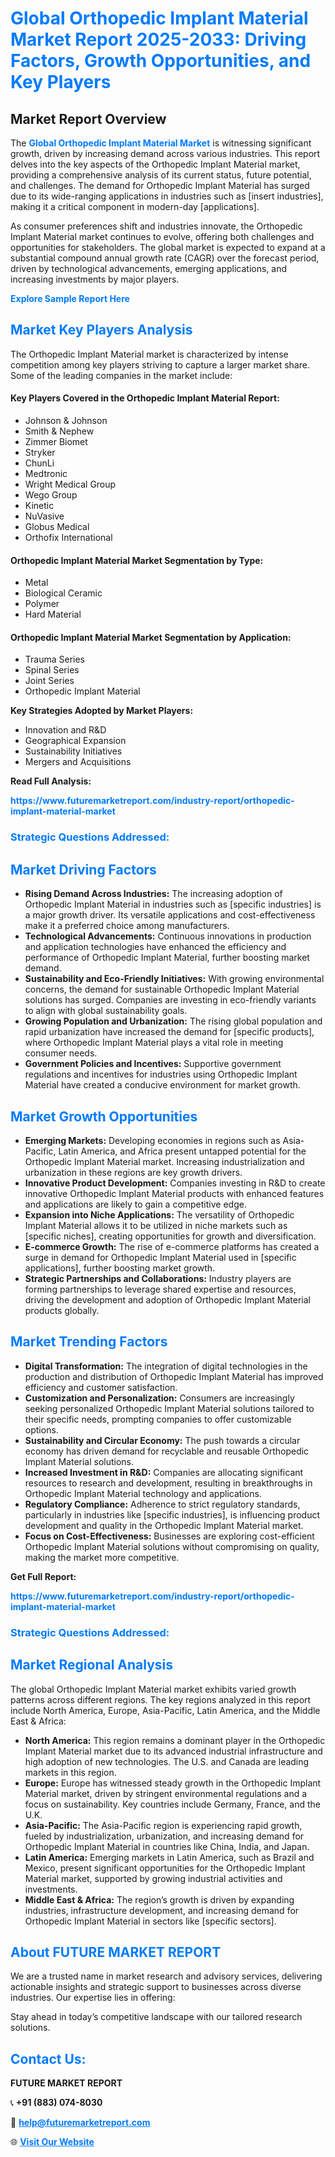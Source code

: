 <h1 style="color: #007BFF;">Global Orthopedic Implant Material Market Report 2025-2033: Driving Factors, Growth Opportunities, and Key Players</h1>

<section id="overview">
<h2>Market Report Overview</h2>
<p>The <a href="https://www.futuremarketreport.com/industry-report/orthopedic-implant-material-market" style="color: #007BFF; text-decoration: none;"><strong>Global Orthopedic Implant Material Market</strong></a> is witnessing significant growth, driven by increasing demand across various industries. This report delves into the key aspects of the Orthopedic Implant Material market, providing a comprehensive analysis of its current status, future potential, and challenges. The demand for Orthopedic Implant Material has surged due to its wide-ranging applications in industries such as [insert industries], making it a critical component in modern-day [applications].</p>
<p>As consumer preferences shift and industries innovate, the Orthopedic Implant Material market continues to evolve, offering both challenges and opportunities for stakeholders. The global market is expected to expand at a substantial compound annual growth rate (CAGR) over the forecast period, driven by technological advancements, emerging applications, and increasing investments by major players.</p>
</section>

<section id="overview">
<p><a href="https://www.futuremarketreport.com/request-sample/reportId=122105" style="color: #007BFF; text-decoration: none;"><strong>Explore Sample Report Here</strong></a></p>
</section>

<section id="key-players">
<h2 style="color: #007BFF;">Market Key Players Analysis</h2>
<p>The Orthopedic Implant Material market is characterized by intense competition among key players striving to capture a larger market share. Some of the leading companies in the market include:</p>
<h4>Key Players Covered in the Orthopedic Implant Material Report:</h4>
<ul><li>Johnson &amp; Johnson</li><li>Smith &amp; Nephew</li><li>Zimmer Biomet</li><li>Stryker</li><li>ChunLi</li><li>Medtronic</li><li>Wright Medical Group</li><li>Wego Group</li><li>Kinetic</li><li>NuVasive</li><li>Globus Medical</li><li>Orthofix International</li></ul>
<h4>Orthopedic Implant Material Market Segmentation by Type:</h4>
<ul><li>Metal</li><li>Biological Ceramic</li><li>Polymer</li><li>Hard Material</li></ul>

<h4>Orthopedic Implant Material Market Segmentation by Application:</h4>
<ul><li>Trauma Series</li><li>Spinal Series</li><li>Joint Series</li><li>Orthopedic Implant Material</li></ul>
<p><strong>Key Strategies Adopted by Market Players:</strong></p>
<ul>
<li>Innovation and R&D</li>
<li>Geographical Expansion</li>
<li>Sustainability Initiatives</li>
<li>Mergers and Acquisitions</li>
</ul>
</section>

<section>
<p><strong>Read Full Analysis: </strong></p><a href="https://www.futuremarketreport.com/industry-report/orthopedic-implant-material-market" style="color: #007BFF; text-decoration: none;"><strong>https://www.futuremarketreport.com/industry-report/orthopedic-implant-material-market</strong></a>
<h3 style="color: #007BFF;">Strategic Questions Addressed:</h3>
</section>

<section id="driving-factors">
<h2 style="color: #007BFF;">Market Driving Factors</h2>
<ul>
<li><strong>Rising Demand Across Industries:</strong> The increasing adoption of Orthopedic Implant Material in industries such as [specific industries] is a major growth driver. Its versatile applications and cost-effectiveness make it a preferred choice among manufacturers.</li>
<li><strong>Technological Advancements:</strong> Continuous innovations in production and application technologies have enhanced the efficiency and performance of Orthopedic Implant Material, further boosting market demand.</li>
<li><strong>Sustainability and Eco-Friendly Initiatives:</strong> With growing environmental concerns, the demand for sustainable Orthopedic Implant Material solutions has surged. Companies are investing in eco-friendly variants to align with global sustainability goals.</li>
<li><strong>Growing Population and Urbanization:</strong> The rising global population and rapid urbanization have increased the demand for [specific products], where Orthopedic Implant Material plays a vital role in meeting consumer needs.</li>
<li><strong>Government Policies and Incentives:</strong> Supportive government regulations and incentives for industries using Orthopedic Implant Material have created a conducive environment for market growth.</li>
</ul>
</section>

<section id="growth-opportunities">
<h2 style="color: #007BFF;">Market Growth Opportunities</h2>
<ul>
<li><strong>Emerging Markets:</strong> Developing economies in regions such as Asia-Pacific, Latin America, and Africa present untapped potential for the Orthopedic Implant Material market. Increasing industrialization and urbanization in these regions are key growth drivers.</li>
<li><strong>Innovative Product Development:</strong> Companies investing in R&D to create innovative Orthopedic Implant Material products with enhanced features and applications are likely to gain a competitive edge.</li>
<li><strong>Expansion into Niche Applications:</strong> The versatility of Orthopedic Implant Material allows it to be utilized in niche markets such as [specific niches], creating opportunities for growth and diversification.</li>
<li><strong>E-commerce Growth:</strong> The rise of e-commerce platforms has created a surge in demand for Orthopedic Implant Material used in [specific applications], further boosting market growth.</li>
<li><strong>Strategic Partnerships and Collaborations:</strong> Industry players are forming partnerships to leverage shared expertise and resources, driving the development and adoption of Orthopedic Implant Material products globally.</li>
</ul>
</section>

<section id="trending-factors">
<h2 style="color: #007BFF;">Market Trending Factors</h2>
<ul>
<li><strong>Digital Transformation:</strong> The integration of digital technologies in the production and distribution of Orthopedic Implant Material has improved efficiency and customer satisfaction.</li>
<li><strong>Customization and Personalization:</strong> Consumers are increasingly seeking personalized Orthopedic Implant Material solutions tailored to their specific needs, prompting companies to offer customizable options.</li>
<li><strong>Sustainability and Circular Economy:</strong> The push towards a circular economy has driven demand for recyclable and reusable Orthopedic Implant Material solutions.</li>
<li><strong>Increased Investment in R&D:</strong> Companies are allocating significant resources to research and development, resulting in breakthroughs in Orthopedic Implant Material technology and applications.</li>
<li><strong>Regulatory Compliance:</strong> Adherence to strict regulatory standards, particularly in industries like [specific industries], is influencing product development and quality in the Orthopedic Implant Material market.</li>
<li><strong>Focus on Cost-Effectiveness:</strong> Businesses are exploring cost-efficient Orthopedic Implant Material solutions without compromising on quality, making the market more competitive.</li>
</ul>
</section>

<section>
<p><strong>Get Full Report: </strong></p><a href="https://www.futuremarketreport.com/industry-report/orthopedic-implant-material-market" style="color: #007BFF; text-decoration: none;"><strong>https://www.futuremarketreport.com/industry-report/orthopedic-implant-material-market</strong></a>
<h3 style="color: #007BFF;">Strategic Questions Addressed:</h3>
</section>


<section id="regional-analysis">
<h2 style="color: #007BFF;">Market Regional Analysis</h2>
<p>The global Orthopedic Implant Material market exhibits varied growth patterns across different regions. The key regions analyzed in this report include North America, Europe, Asia-Pacific, Latin America, and the Middle East & Africa:</p>
<ul>
<li><strong>North America:</strong> This region remains a dominant player in the Orthopedic Implant Material market due to its advanced industrial infrastructure and high adoption of new technologies. The U.S. and Canada are leading markets in this region.</li>
<li><strong>Europe:</strong> Europe has witnessed steady growth in the Orthopedic Implant Material market, driven by stringent environmental regulations and a focus on sustainability. Key countries include Germany, France, and the U.K.</li>
<li><strong>Asia-Pacific:</strong> The Asia-Pacific region is experiencing rapid growth, fueled by industrialization, urbanization, and increasing demand for Orthopedic Implant Material in countries like China, India, and Japan.</li>
<li><strong>Latin America:</strong> Emerging markets in Latin America, such as Brazil and Mexico, present significant opportunities for the Orthopedic Implant Material market, supported by growing industrial activities and investments.</li>
<li><strong>Middle East & Africa:</strong> The region’s growth is driven by expanding industries, infrastructure development, and increasing demand for Orthopedic Implant Material in sectors like [specific sectors].</li>
</ul>
</section>

<footer>
<h2 style="color: #007BFF;">About FUTURE MARKET REPORT</h2>
<p>We are a trusted name in market research and advisory services, delivering actionable insights and strategic support to businesses across diverse industries. Our expertise lies in offering:</p>

<p>Stay ahead in today’s competitive landscape with our tailored research solutions.</p>

<h2 style="color: #007BFF;">Contact Us:</h2>
<p><strong>FUTURE MARKET REPORT</strong></p>
<p>📞 <strong>+91 (883) 074-8030</strong></p>
<p>📧 <strong><a href="mailto:help@futuremarketreport.com" style="color: #007BFF;">help@futuremarketreport.com</a></strong></p>
<p>🌐 <strong><a href="https://www.futuremarketreport.com/" style="color: #007BFF;">Visit Our Website</a></strong></p>
</footer>